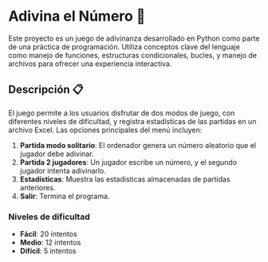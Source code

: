 # Adivina el Número 🎲

Este proyecto es un juego de adivinanza desarrollado en Python como parte de una práctica de programación. Utiliza conceptos clave del lenguaje como manejo de funciones, estructuras condicionales, bucles, y manejo de archivos para ofrecer una experiencia interactiva.

## Descripción 📋

El juego permite a los usuarios disfrutar de dos modos de juego, con diferentes niveles de dificultad, y registra estadísticas de las partidas en un archivo Excel. Las opciones principales del menú incluyen:

1. **Partida modo solitario**: El ordenador genera un número aleatorio que el jugador debe adivinar.
2. **Partida 2 jugadores**: Un jugador escribe un número, y el segundo jugador intenta adivinarlo.
3. **Estadísticas**: Muestra las estadísticas almacenadas de partidas anteriores.
4. **Salir**: Termina el programa.

### Niveles de dificultad

- **Fácil**: 20 intentos
- **Medio**: 12 intentos
- **Difícil**: 5 intentos
